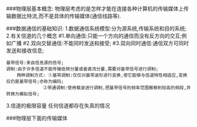 ###物理层基本概念:
	物理层考虑的是怎样才能在连接各种计算机的传输媒体上传输数据比特流,而不是具体的传输媒体(通信线路等).
	
###数据通信的基础知识:
 1.数据通信系统模型:分为源系统,传输系统和目的系统;
 2.有关信道的几个概念
 	#1.单向通信:只能一个方向的通信而没有反方向的交互;例如广播
 	#2.双向交替通信:不能同时发送和接受;
 	#3.双向同时通信:通信双方可同时发送和接收信息;
 	
	基带信号:来自信息源的信号;
	调制:由于许多信道不能传输低频分量或者直流分量,需要对基带信号进行调制;
		两种调制方式: ①基带调制:仅仅对基带波形进行变换,使它能够与信道特性相适应,变换后仍是基带信号;亦称为编码;
				  ②带通调制:使用载波进行调制,把基带信号的频率范围搬移到较高的频段,并转换为模拟信号;
				  
 3.信道的极限容量
	任何信道都存在失真的情况
	

###物理层下面的传输媒体
